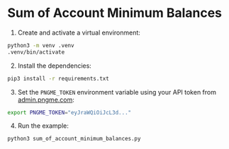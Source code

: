 # Sum of Account Minimum Balances

1. Create and activate a virtual environment:

```bash
python3 -m venv .venv
.venv/bin/activate
```

2. Install the dependencies:

```bash
pip3 install -r requirements.txt
```

3. Set the `PNGME_TOKEN` environment variable using your API token from [admin.pngme.com](https://admin.pngme.com):

```bash
export PNGME_TOKEN="eyJraWQiOiJcL3d..."
```

4. Run the example:

```bash
python3 sum_of_account_minimum_balances.py
```